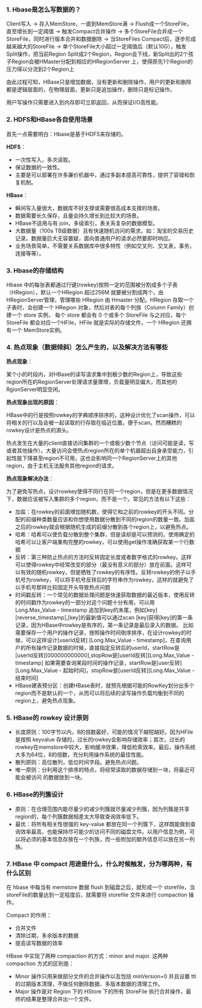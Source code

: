 ### 1. Hbase是怎么写数据的？

Client写入 -> 存入MemStore，一直到MemStore满 -> Flush成一个StoreFile，直至增长到一定阈值 ->  触发Compact合并操作 -> 多个StoreFile合并成一个StoreFile，同时进行版本合并和数据删除 ->  当StoreFiles Compact后，逐步形成越来越大的StoreFile ->  单个StoreFile大小超过一定阈值后（默认10G），触发Split操作，把当前Region  Split成2个Region，Region会下线，新Split出的2个孩子Region会被HMaster分配到相应的HRegionServer  上，使得原先1个Region的压力得以分流到2个Region上

由此过程可知，HBase只是增加数据，没有更新和删除操作，用户的更新和删除都是逻辑层面的，在物理层面，更新只是追加操作，删除只是标记操作。

用户写操作只需要进入到内存即可立即返回，从而保证I/O高性能。

### 2. HDFS和HBase各自使用场景

首先一点需要明白：Hbase是基于HDFS来存储的。

**HDFS**： 

- 一次性写入，多次读取。
- 保证数据的一致性。
- 主要是可以部署在许多廉价机器中，通过多副本提高可靠性，提供了容错和恢复机制。

**HBase**： 

- 瞬间写入量很大，数据库不好支撑或需要很高成本支撑的场景。
- 数据需要长久保存，且量会持久增长到比较大的场景。
- HBase不适用与有 join，多级索引，表关系复杂的数据模型。
- 大数据量（100s TB级数据）且有快速随机访问的需求。如：淘宝的交易历史记录。数据量巨大无容置疑，面向普通用户的请求必然要即时响应。
- 业务场景简单，不需要关系数据库中很多特性（例如交叉列、交叉表，事务，连接等等）。

### 3. Hbase的存储结构

Hbase 中的每张表都通过行键(rowkey)按照一定的范围被分割成多个子表（HRegion），默认一个HRegion 超过256M  就要被分割成两个，由HRegionServer管理，管理哪些 HRegion 由 Hmaster 分配。HRegion  存取一个子表时，会创建一个 HRegion 对象，然后对表的每个列族（Column Family）创建一个 store 实例， 每个 store 都会有 0 个或多个 StoreFile 与之对应，每个 StoreFile 都会对应一个HFile，HFile 就是实际的存储文件，一个  HRegion 还拥有一个 MemStore实例。

### 4. 热点现象（数据倾斜）怎么产生的，以及解决方法有哪些

**热点现象**：

某个小的时段内，对HBase的读写请求集中到极少数的Region上，导致这些region所在的RegionServer处理请求量骤增，负载量明显偏大，而其他的RgionServer明显空闲。

**热点现象出现的原因**：

HBase中的行是按照rowkey的字典顺序排序的，这种设计优化了scan操作，可以将相关的行以及会被一起读取的行存取在临近位置，便于scan。然而糟糕的rowkey设计是热点的源头。

热点发生在大量的client直接访问集群的一个或极少数个节点（访问可能是读，写或者其他操作）。大量访问会使热点region所在的单个机器超出自身承受能力，引起性能下降甚至region不可用，这也会影响同一个RegionServer上的其他region，由于主机无法服务其他region的请求。

**热点现象解决办法**：

为了避免写热点，设计rowkey使得不同行在同一个region，但是在更多数据情况下，数据应该被写入集群的多个region，而不是一个。常见的方法有以下这些：

- 加盐：在rowkey的前面增加随机数，使得它和之前的rowkey的开头不同。分配的前缀种类数量应该和你想使用数据分散到不同的region的数量一致。加盐之后的rowkey就会根据随机生成的前缀分散到各个region上，以避免热点。
- 哈希：哈希可以使负载分散到整个集群，但是读却是可以预测的。使用确定的哈希可以让客户端重构完整的rowkey，可以使用get操作准确获取某一个行数据
- 反转：第三种防止热点的方法时反转固定长度或者数字格式的rowkey。这样可以使得rowkey中经常改变的部分（最没有意义的部分）放在前面。这样可以有效的随机rowkey，但是牺牲了rowkey的有序性。反转rowkey的例子以手机号为rowkey，可以将手机号反转后的字符串作为rowkey，这样的就避免了以手机号那样比较固定开头导致热点问题
- 时间戳反转：一个常见的数据处理问题是快速获取数据的最近版本，使用反转的时间戳作为rowkey的一部分对这个问题十分有用，可以用 Long.Max_Value - timestamp  追加到key的末尾，例如[key][reverse_timestamp],[key]的最新值可以通过scan  [key]获得[key]的第一条记录，因为HBase中rowkey是有序的，第一条记录是最后录入的数据。
  比如需要保存一个用户的操作记录，按照操作时间倒序排序，在设计rowkey的时候，可以这样设计[userId反转] [Long.Max_Value -  timestamp]，在查询用户的所有操作记录数据的时候，直接指定反转后的userId，startRow是[userId反转][000000000000],stopRow是[userId反转][Long.Max_Value - timestamp]
  如果需要查询某段时间的操作记录，startRow是[user反转][Long.Max_Value - 起始时间]，stopRow是[userId反转][Long.Max_Value - 结束时间]
- HBase建表预分区：创建HBase表时，就预先根据可能的RowKey划分出多个region而不是默认的一个，从而可以将后续的读写操作负载均衡到不同的region上，避免热点现象。

### 5. HBase的 rowkey 设计原则

- 长度原则：100字节以内，8的倍数最好，可能的情况下越短越好。因为HFile是按照 keyvalue  存储的，过长的rowkey会影响存储效率；其次，过长的rowkey在memstore中较大，影响缓冲效果，降低检索效率。最后，操作系统大多为64位，8的倍数，充分利用操作系统的最佳性能。
- 散列原则：高位散列，低位时间字段。避免热点问题。
- 唯一原则：分利用这个排序的特点，将经常读取的数据存储到一块，将最近可能会被访问 的数据放到一块。

### 6. HBase的列簇设计

- 原则：在合理范围内能尽量少的减少列簇就尽量减少列簇，因为列簇是共享region的，每个列簇数据相差太大导致查询效率低下。
- 最优：将所有相关性很强的 key-value 都放在同一个列簇下，这样既能做到查询效率最高，也能保持尽可能少的访问不同的磁盘文件。以用户信息为例，可以将必须的基本信息存放在一个列族，而一些附加的额外信息可以放在另一列族。

### 7. HBase 中 compact 用途是什么，什么时候触发，分为哪两种，有什么区别

在 hbase 中每当有 memstore 数据 flush 到磁盘之后，就形成一个 storefile，当 storeFile的数量达到一定程度后，就需要将 storefile 文件来进行 compaction 操作。

Compact 的作用： 

- 合并文件
- 清除过期，多余版本的数据
- 提高读写数据的效率

HBase 中实现了两种 compaction 的方式：minor and major. 这两种 compaction 方式的区别是：

- Minor 操作只用来做部分文件的合并操作以及包括 minVersion=0 并且设置 ttl 的过期版本清理，不做任何删除数据、多版本数据的清理工作。
- Major 操作是对 Region 下的 HStore 下的所有 StoreFile 执行合并操作，最终的结果是整理合并出一个文件。